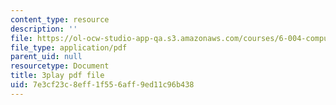 ```yaml
---
content_type: resource
description: ''
file: https://ol-ocw-studio-app-qa.s3.amazonaws.com/courses/6-004-computation-structures-spring-2017/7e3cf23c8eff1f556aff9ed11c96b438_IE9cFQ9b33U.pdf
file_type: application/pdf
parent_uid: null
resourcetype: Document
title: 3play pdf file
uid: 7e3cf23c-8eff-1f55-6aff-9ed11c96b438
---
```

